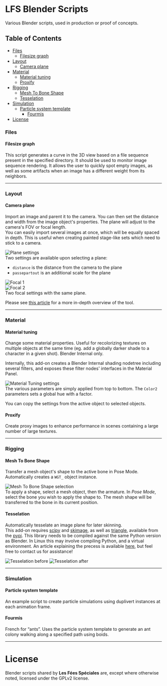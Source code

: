 # LFS Blender Scripts

Various Blender scripts, used in production or proof of concepts.

## Table of Contents

* [Files](#files)
  * [Filesize graph](#filesize-graph)
* [Layout](#layout)
  * [Camera plane](#camera-plane)
* [Material](#material)
  * [Material tuning](#material-tuning)
  * [Proxify](#proxify)
* [Rigging](#rigging)
  * [Mesh To Bone Shape](#mesh-to-bone-shape)
  * [Tesselation](#tesselation)
* [Simulation](#simulation)
  * [Particle system template](#particle-system-template)
    * [Fourmis](#fourmis)
* [License](#license)

### Files
#### Filesize graph
This script generates a curve in the 3D view based on a file sequence present in the specified directory. It should be used to monitor image sequence rendering. It allows the user to quickly spot empty images, as well as some artifacts when an image has a different weight from its neighbors.

---
### Layout
#### Camera plane
Import an image and parent it to the camera. You can then set the distance and width from the image object's properties. The plane will adjust to the camera's FOV or focal length.  
You can easily import several images at once, which will be equally spaced in depth. This is useful when creating painted stage-like sets which need to stick to a camera.

![Plane settings](docs/camera_plane_props.png "Camera Custom Properties")  
Two settings are available upon selecting a plane:
* `distance` is the distance from the camera to the plane
* `passepartout` is an additional scale for the plane

![Focal 1](docs/camera_plane_focal1.png "Focal 1")  
![Focal 2](docs/camera_plane_focal2.png "Focal 2")  
Two focal settings with the same plane.

Please see [this article](http://lacuisine.tech/2017/10/21/cameraplane-a-tool-for-2d-sets/) for a more in-depth overview of the tool.

---
### Material
#### Material tuning
Change some material properties. Useful for recolorizing textures on multiple objects at the same time (eg. add a globally darker shade to a character in a given shot). Blender Internal only.

Internally, this add-on creates a Blender Internal shading nodetree including several filters, and exposes these filter nodes' interfaces in the Material Panel.

![Material Tuning settings](docs/material_tuning_settings.png "Material Tuning settings")  
The various parameters are simply applied from top to bottom. The `Color2` parameters sets a global hue with a factor.

You can copy the settings from the active object to selected objects.

#### Proxify
Create proxy images to enhance performance in scenes containing a large number of large textures.

---
### Rigging
#### Mesh To Bone Shape
Transfer a mesh object's shape to the active bone in Pose Mode. Automatically creates a `WGT_` object instance.

![Mesh To Bone Shape selection](docs/shape_to_bone.png "Mesh To Bone Shape selection")  
To apply a shape, select a mesh object, then the armature. In *Pose Mode*, select the bone you wish to apply the shape to. The mesh shape will be transferred to the bone in its current position.

#### Tesselation
Automatically tesselate an image plane for later skinning.  
This add-on requires [scipy](https://www.scipy.org/) and [skimage](http://scikit-image.org/), as well as [triangle](http://dzhelil.info/triangle/), available from the [pypi](https://pypi.python.org/pypi/triangle/). This library needs to be compiled against the same Python version as Blender. In Linux this may involve compiling Python, and a virtual environment. An article explaining the precess is available [here](http://lacuisine.tech/2017/10/20/how-to-install-python-libs-in-blender-part-2/), but feel free to contact us for assistance!

![Tesselation before](docs/tesselation_before.png "Tesselation before") ![Tesselation after](docs/tesselation_after.png "Tesselation after")  

---
### Simulation
#### Particle system template
An example script to create particle simulations using duplivert instances at each animation frame.

#### Fourmis
French for “ants”. Uses the particle system template to generate an ant colony walking along a specified path using boids.

-----

# License

Blender scripts shared by **Les Fées Spéciales** are, except where otherwise noted, licensed under the GPLv2 license.
